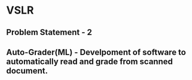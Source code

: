 # VSLR
## Problem Statement - 2
## Auto-Grader(ML) - Develpoment of software to automatically read and grade from scanned document.

